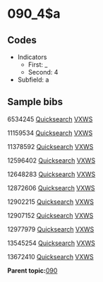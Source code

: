 # 090\_4$a

## Codes

-   Indicators
    -   First: \_
    -   Second: 4
-   Subfield: a

## Sample bibs

6534245 [Quicksearch](https://search.library.yale.edu/catalog/6534245) [VXWS](http://prodorbis.library.yale.edu:7014/vxws/GetHoldingsService?bibId=6534245)

11159534 [Quicksearch](https://search.library.yale.edu/catalog/11159534) [VXWS](http://prodorbis.library.yale.edu:7014/vxws/GetHoldingsService?bibId=11159534)

11378592 [Quicksearch](https://search.library.yale.edu/catalog/11378592) [VXWS](http://prodorbis.library.yale.edu:7014/vxws/GetHoldingsService?bibId=11378592)

12596402 [Quicksearch](https://search.library.yale.edu/catalog/12596402) [VXWS](http://prodorbis.library.yale.edu:7014/vxws/GetHoldingsService?bibId=12596402)

12648283 [Quicksearch](https://search.library.yale.edu/catalog/12648283) [VXWS](http://prodorbis.library.yale.edu:7014/vxws/GetHoldingsService?bibId=12648283)

12872606 [Quicksearch](https://search.library.yale.edu/catalog/12872606) [VXWS](http://prodorbis.library.yale.edu:7014/vxws/GetHoldingsService?bibId=12872606)

12902215 [Quicksearch](https://search.library.yale.edu/catalog/12902215) [VXWS](http://prodorbis.library.yale.edu:7014/vxws/GetHoldingsService?bibId=12902215)

12907152 [Quicksearch](https://search.library.yale.edu/catalog/12907152) [VXWS](http://prodorbis.library.yale.edu:7014/vxws/GetHoldingsService?bibId=12907152)

12977979 [Quicksearch](https://search.library.yale.edu/catalog/12977979) [VXWS](http://prodorbis.library.yale.edu:7014/vxws/GetHoldingsService?bibId=12977979)

13545254 [Quicksearch](https://search.library.yale.edu/catalog/13545254) [VXWS](http://prodorbis.library.yale.edu:7014/vxws/GetHoldingsService?bibId=13545254)

13672410 [Quicksearch](https://search.library.yale.edu/catalog/13672410) [VXWS](http://prodorbis.library.yale.edu:7014/vxws/GetHoldingsService?bibId=13672410)

**Parent topic:**[090](../../tags/090/090.md)

